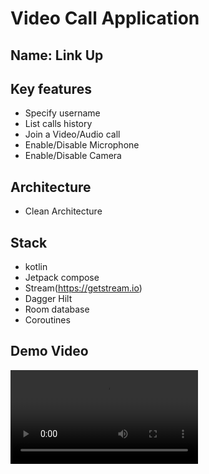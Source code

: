 # Video Call Application

## Name: Link Up

## Key features

- Specify username
- List calls history
- Join a Video/Audio call
- Enable/Disable Microphone
- Enable/Disable Camera

## Architecture

- Clean Architecture

## Stack

- kotlin
- Jetpack compose
- Stream(https://getstream.io)
- Dagger Hilt
- Room database
- Coroutines

## Demo Video

<video src="https://github.com/user-attachments/assets/a07d41f7-25de-45a3-b028-56b0f758edc5" controls></video>
